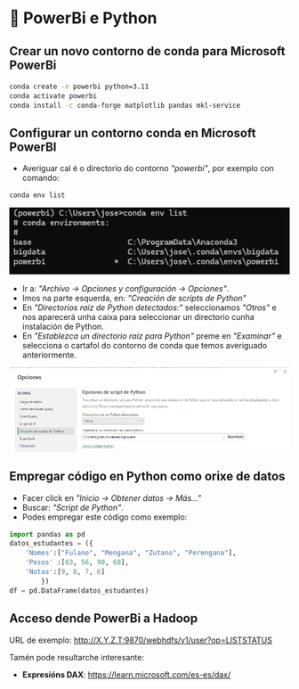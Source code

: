 # 🧐 PowerBi e Python

## Crear un novo contorno de conda para Microsoft PowerBi

``` bash
conda create -n powerbi python=3.11
conda activate powerbi
conda install -c conda-forge matplotlib pandas mkl-service
```

## Configurar un contorno conda en Microsoft PowerBI

  - Averiguar cal é o directorio do contorno *"powerbi"*, por exemplo con comando:

``` bash
conda env list
```

![Contornos conda](images/powerbi/contornos-conda.png "Averiguando a ruta dos contornos conda instalados no noso sistema")

  - Ir a: *"Archivo -> Opciones y configuración -> Opciones"*.
  - Imos na parte esquerda, en: *"Creación de scripts de Python"*
  - En *"Directorios raíz de Python detectados:"* seleccionamos *"Otros"* e nos aparecerá unha caixa para seleccionar un directorio cunha instalación de Python.
  - En *"Establezca un directorio raíz para Python"* preme en *"Examinar"* e selecciona o cartafol do contorno de conda que temos averiguado anteriormente.

![Power BI selección de instalación de Python](images/powerbi/seleccionar-contorno-conda-en-powerbi.png "Power BI selección de instalación de Python")

## Empregar código en Python como orixe de datos

  - Facer click en *"Inicio -> Obtener datos -> Más..."*
  - Buscar: *"Script de Python"*.
  - Podes empregar este código como exemplo:

``` py
import pandas as pd
datos_estudantes = ({
    'Nomes':["Fulano", "Mengana", "Zutano", "Perengana"],
    'Pesos' :[83, 56, 90, 60],
    'Notas':[9, 8, 7, 6]
        })
df = pd.DataFrame(datos_estudantes)
```

## Acceso dende PowerBi a Hadoop

URL de exemplo: http://X.Y.Z.T:9870/webhdfs/v1/user?op=LISTSTATUS

Tamén pode resultarche interesante:

  - **Expresións DAX**: <https://learn.microsoft.com/es-es/dax/>
